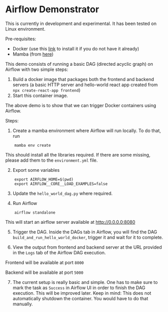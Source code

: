 # Airflow Demonstrator

This is currently in development and experimental.
It has been tested on Linux environment.

Pre-requisites:

- Docker (use this [link](https://docs.docker.com/engine/install/ubuntu/#install-using-the-repository) to install it if you do not have it already)
- Mamba (from [here](https://github.com/conda-forge/miniforge))

This demo consists of running a basic DAG (directed acyclic graph) on Airflow
with two simple steps:
1. Build a docker image that packages both the frontend and backend servers 
(a basic HTTP server and hello-world react app created from 
`npx create-react-app frontend`)
2. Start this container image.

The above demo is to show that we can trigger Docker containers using Airflow.

Steps:

1. Create a mamba environment where Airflow will run locally. To do that, run
```shell
    mamba env create
```
This should install all the libraries required. If there are some missing, 
please add them to the `environment.yml` file.

2. Export some variables 
```shell
    export AIRFLOW_HOME=$(pwd)
    export AIRFLOW__CORE__LOAD_EXAMPLES=false
```


3. Update the `hello_world_dag.py` where required.

4. Run Airflow
```shell
    airflow standalone
```
This will start an airflow server available at http://0.0.0.0:8080

5. Trigger the DAG.
Inside the DAGs tab in Airflow, you will find the DAG 
`build_and_run_hello_world_docker`, trigger it and wait for it to complete.

6. View the output from frontend and backend server at the URL provided in the 
`Logs` tab of the Airflow DAG execution.

Frontend will be available at port `8000`

Backend will be available at port `5000`

7. The current setup is really basic and simple. 
One has to make sure to mark the task as `Success` in Airflow UI in order to 
finish the DAG execution. 
This will be improved later. 
Keep in mind: This does not automatically shutdown the container. 
You would have to do that manually.